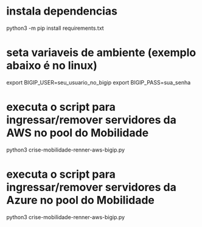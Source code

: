 # instala dependencias
python3 -m pip install requirements.txt

# seta variaveis de ambiente (exemplo abaixo é no linux)
export BIGIP_USER=seu_usuario_no_bigip
export BIGIP_PASS=sua_senha

# executa o script para ingressar/remover servidores da AWS no pool do Mobilidade
python3 crise-mobilidade-renner-aws-bigip.py

# executa o script para ingressar/remover servidores da Azure no pool do Mobilidade
python3 crise-mobilidade-renner-aws-bigip.py
